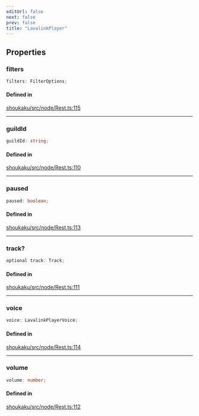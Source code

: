 ```yaml
---
editUrl: false
next: false
prev: false
title: "LavalinkPlayer"
---
```


## Properties

<a id="filters" name="filters"></a>

### filters

```ts
filters: FilterOptions;
```

#### Defined in

[shoukaku/src/node/Rest.ts:115](https://github.com/shipgirlproject/shoukaku/blob/049b5dc536f3b28e41c5423a707d8a02ac9377a7/src/node/Rest.ts#L115)

***

<a id="guildid" name="guildid"></a>

### guildId

```ts
guildId: string;
```

#### Defined in

[shoukaku/src/node/Rest.ts:110](https://github.com/shipgirlproject/shoukaku/blob/049b5dc536f3b28e41c5423a707d8a02ac9377a7/src/node/Rest.ts#L110)

***

<a id="paused" name="paused"></a>

### paused

```ts
paused: boolean;
```

#### Defined in

[shoukaku/src/node/Rest.ts:113](https://github.com/shipgirlproject/shoukaku/blob/049b5dc536f3b28e41c5423a707d8a02ac9377a7/src/node/Rest.ts#L113)

***

<a id="track" name="track"></a>

### track?

```ts
optional track: Track;
```

#### Defined in

[shoukaku/src/node/Rest.ts:111](https://github.com/shipgirlproject/shoukaku/blob/049b5dc536f3b28e41c5423a707d8a02ac9377a7/src/node/Rest.ts#L111)

***

<a id="voice" name="voice"></a>

### voice

```ts
voice: LavalinkPlayerVoice;
```

#### Defined in

[shoukaku/src/node/Rest.ts:114](https://github.com/shipgirlproject/shoukaku/blob/049b5dc536f3b28e41c5423a707d8a02ac9377a7/src/node/Rest.ts#L114)

***

<a id="volume" name="volume"></a>

### volume

```ts
volume: number;
```

#### Defined in

[shoukaku/src/node/Rest.ts:112](https://github.com/shipgirlproject/shoukaku/blob/049b5dc536f3b28e41c5423a707d8a02ac9377a7/src/node/Rest.ts#L112)
